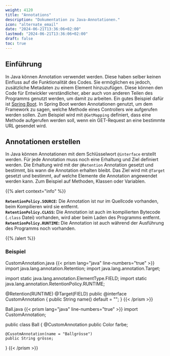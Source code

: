 ```yaml
---
weight: 4120
title: "Annotations"
description: "Dokumentation zu Java-Annotationen."
icon: "alternate_email"
date: "2024-06-21T13:36:06+02:00"
lastmod: "2024-06-21T13:36:06+02:00"
draft: false
toc: true
---
```


## Einführung

In Java können Annotation verwendet werden. Diese haben selber keinen Einfluss auf die Funktionalität des Codes.
Sie ermöglichen es jedoch, zusätzliche Metadaten zu einem Element hinzuzufügen. Diese können den Code für Entwickler verständlicher,
aber auch von anderen Teilen des Programms genutzt werden, um damit zu arbeiten. Ein gutes Beispiel dafür ist [Spring Boot](https://spring.io/projects/spring-boot).
In Spring Boot werden Annotationen genutzt, um dem Framework zu sagen, welche Methode eines Controllers wie aufgerufen werden sollen.
Zum Beispiel wird mit `@GetMapping` definiert, dass eine Methode aufgerufen werden soll, wenn ein GET-Request an eine bestimmte URL gesendet wird.

## Annotationen erstellen

In Java können Annotationen mit dem Schlüsselwort `@interface` erstellt werden. Für jede Annotation muss noch eine Erhaltung und Ziel definiert werden.
Die Erhaltung wird mit der `@Retention` Annotation gesetzt und bestimmt, bis wann die Annotation erhalten bleibt.
Das Ziel wird mit `@Target` gesetzt und bestimmt, auf welche Elemente die Annotation angewendet werden kann. Zum Beispiel auf Methoden, Klassen oder Variablen.

{{% alert context="info" %}}

**`RetentionPolicy.SOURCE`:** Die Annotation ist nur im Quellcode vorhanden, beim Kompilieren wird sie entfernt.  
**`RetentionPolicy.CLASS`:** Die Annotation ist auch im kompilierten Bytecode (`.class` Datei) vorhanden, wird aber beim Laden des Programms entfernt.  
**`RetentionPolicy.RUNTIME`:** Die Annotation ist auch während der Ausführung des Programms noch vorhanden.  

{{% /alert %}}

### Beispiel

CustomAnnotation.java
{{< prism lang="java" line-numbers="true"  >}}
import java.lang.annotation.Retention;
import java.lang.annotation.Target;
 
import static java.lang.annotation.ElementType.FIELD;
import static java.lang.annotation.RetentionPolicy.RUNTIME;
 
@Retention(RUNTIME)
@Target(FIELD)
public @interface CustomAnnotation {
    public String name() default = "";
}
{{< /prism >}}

Ball.java
{{< prism lang="java" line-numbers="true" >}}
import CustomAnnotation;
 
public class Ball {
    @CustomAnnotation
    public Color farbe;
 
    @CusotmAnnotation(name = "Ballgrösse")
    public String grösse;
}
{{< /prism >}}

